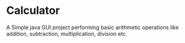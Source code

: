 # Calculator
A Simple java GUI project performing basic arithmetic operations like addition, subtraction, multiplication, division etc.
